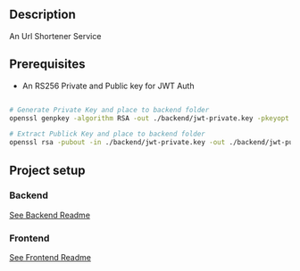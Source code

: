 ## Description

An Url Shortener Service

## Prerequisites

- An RS256 Private and Public key for JWT Auth
```bash

# Generate Private Key and place to backend folder
openssl genpkey -algorithm RSA -out ./backend/jwt-private.key -pkeyopt rsa_keygen_bits:2048

# Extract Publick Key and place to backend folder
openssl rsa -pubout -in ./backend/jwt-private.key -out ./backend/jwt-public.key
```

## Project setup

### Backend
[See Backend Readme](./backend/README.md)

### Frontend
[See Frontend Readme](./frontend/README.md)